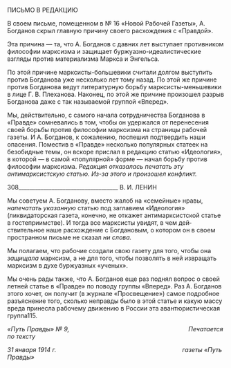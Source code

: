 ПИСЬМО В РЕДАКЦИЮ

В своем письме, помещенном в № 16 «Новой Рабочей Газеты», А. Богданов скрыл главную причину своего расхождения с «Правдой».

Эта причина — та, что А. Богданов с давних лет выступает противником философии марксизма и защищает буржуазно-идеалистические взгляды против материализма Маркса и Энгельса.

По этой причине марксисты-большевики считали долгом выступить против Богда­нова уже несколько лет тому назад. По этой же причине против Богданова ведут лите­ратурную борьбу марксисты-меньшевики в лице Г. В. Плеханова. Наконец, по этой же причине произошел разрыв Богданова даже с так называемой группой «Вперед».

Мы, действительно, с самого начала сотрудничества Богданова в «Правде» сомнева­лись в том, чтобы он удержался от перенесения своей борьбы против философии мар­ксизма на страницы рабочей газеты. И А. Богданов, к сожалению, поспешил подтвер­дить наши опасения. Поместив в «Правде» несколько популярных статеек на безобид­ные темы, он вскоре прислал в редакцию статью «Идеология», в которой — в самой «популярной» форме — начал борьбу против философии марксизма. _Редакция отказа­лась печатать эту антимарксистскую статью. Из-за этого и произошел конфликт._

  

308____________________________________ В. И. ЛЕНИН

Мы советуем А. Богданову, вместо жалоб на «семейные» нравы, _напечатать ука­занную_ статью под заглавием «Идеология» (ликвидаторская газета, конечно, не откажет антимарксистской статье в гостеприимстве). И тогда все марксисты увидят, в чем дей­ствительное наше расхождение с Богдановым, о котором он в своем пространном письме не сказал _ни слова._

Мы полагаем, что рабочие создали свою газету для того, чтобы она _защищала_ мар­ксизм, а не для того, чтобы позволять в ней извращать марксизм в духе буржуазных «ученых».

Мы очень рады также, что А. Богданов еще раз поднял вопрос о своей летней статье в «Правде» по поводу группы «Вперед». Раз А. Богданов этого хочет, он получит (в журнале «Просвещение») самое подробное разъяснение того, сколько неправды было в этой статье и какую массу вреда принесла рабочему движению в России эта авантюри­стическая группа115.

_«Путь Правды» № 9,                                                                      Печатается по тексту_

_31 января 1914 г.                                                                          газеты «Путь Правды»_